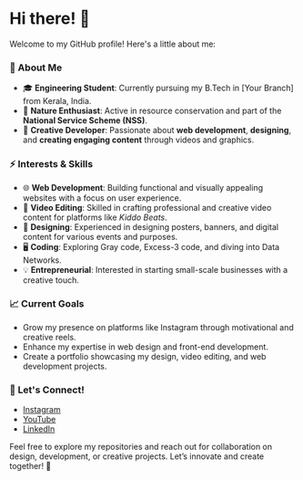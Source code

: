 # Hi there! 👋  

Welcome to my GitHub profile! Here's a little about me:  

### 🌟 About Me  
- 🎓 **Engineering Student**: Currently pursuing my B.Tech in [Your Branch] from Kerala, India.  
- 🌱 **Nature Enthusiast**: Active in resource conservation and part of the **National Service Scheme (NSS)**.  
- 🎨 **Creative Developer**: Passionate about **web development**, **designing**, and **creating engaging content** through videos and graphics.  

### ⚡ Interests & Skills  
- 🌐 **Web Development**: Building functional and visually appealing websites with a focus on user experience.  
- 🎥 **Video Editing**: Skilled in crafting professional and creative video content for platforms like *Kiddo Beats*.  
- 🎨 **Designing**: Experienced in designing posters, banners, and digital content for various events and purposes.  
- 🖥️ **Coding**: Exploring Gray code, Excess-3 code, and diving into Data Networks.  
- 💡 **Entrepreneurial**: Interested in starting small-scale businesses with a creative touch.  

### 📈 Current Goals  
- Grow my presence on platforms like Instagram through motivational and creative reels.  
- Enhance my expertise in web design and front-end development.  
- Create a portfolio showcasing my design, video editing, and web development projects.  

### 🔗 Let's Connect!  
- [Instagram]([#](https://www.instagram.com/a_n_u_p_a_m_090/?hl=en))  
- [YouTube](#)  
- [LinkedIn](#)  

Feel free to explore my repositories and reach out for collaboration on design, development, or creative projects. Let’s innovate and create together! 🚀  
